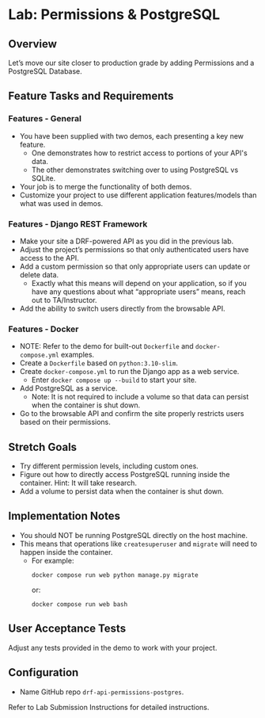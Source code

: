 # Lab: Permissions & PostgreSQL

## Overview

Let’s move our site closer to production grade by adding Permissions and a PostgreSQL Database.

## Feature Tasks and Requirements

### Features - General

- You have been supplied with two demos, each presenting a key new feature.
  - One demonstrates how to restrict access to portions of your API's data.
  - The other demonstrates switching over to using PostgreSQL vs SQLite.
- Your job is to merge the functionality of both demos.
- Customize your project to use different application features/models than what was used in demos.

### Features - Django REST Framework

- Make your site a DRF-powered API as you did in the previous lab.
- Adjust the project’s permissions so that only authenticated users have access to the API.
- Add a custom permission so that only appropriate users can update or delete data.
  - Exactly what this means will depend on your application, so if you have any questions about what “appropriate users” means, reach out to TA/Instructor.
- Add the ability to switch users directly from the browsable API.

### Features - Docker

- NOTE: Refer to the demo for built-out `Dockerfile` and `docker-compose.yml` examples.
- Create a `Dockerfile` based on `python:3.10-slim`.
- Create `docker-compose.yml` to run the Django app as a web service.
  - Enter `docker compose up --build` to start your site.
- Add PostgreSQL as a service.
  - Note: It is not required to include a volume so that data can persist when the container is shut down.
- Go to the browsable API and confirm the site properly restricts users based on their permissions.

## Stretch Goals

- Try different permission levels, including custom ones.
- Figure out how to directly access PostgreSQL running inside the container. Hint: It will take research.
- Add a volume to persist data when the container is shut down.

## Implementation Notes

- You should NOT be running PostgreSQL directly on the host machine.
- This means that operations like `createsuperuser` and `migrate` will need to happen inside the container.
  - For example:
    ```
    docker compose run web python manage.py migrate
    ```
    or:
    ```
    docker compose run web bash
    ```

## User Acceptance Tests

Adjust any tests provided in the demo to work with your project.

## Configuration

- Name GitHub repo `drf-api-permissions-postgres`.

Refer to Lab Submission Instructions for detailed instructions.

